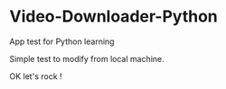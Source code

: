 Video-Downloader-Python
=======================

App test for Python learning

Simple test to modify from local machine.

OK let's rock !
